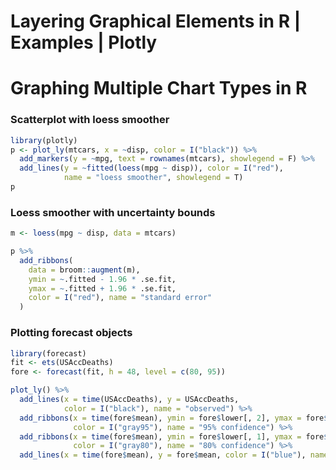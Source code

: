 # Layering Graphical Elements in R | Examples | Plotly



# Graphing Multiple Chart Types in R

### Scatterplot with loess smoother


```r
library(plotly)
p <- plot_ly(mtcars, x = ~disp, color = I("black")) %>%
  add_markers(y = ~mpg, text = rownames(mtcars), showlegend = F) %>%
  add_lines(y = ~fitted(loess(mpg ~ disp)), color = I("red"),
            name = "loess smoother", showlegend = T)
p
```


  
### Loess smoother with uncertainty bounds


```r
m <- loess(mpg ~ disp, data = mtcars)

p %>%
  add_ribbons(
    data = broom::augment(m),
    ymin = ~.fitted - 1.96 * .se.fit, 
    ymax = ~.fitted + 1.96 * .se.fit, 
    color = I("red"), name = "standard error"
  )
```



### Plotting forecast objects


```r
library(forecast)
fit <- ets(USAccDeaths)
fore <- forecast(fit, h = 48, level = c(80, 95))

plot_ly() %>%
  add_lines(x = time(USAccDeaths), y = USAccDeaths, 
            color = I("black"), name = "observed") %>%
  add_ribbons(x = time(fore$mean), ymin = fore$lower[, 2], ymax = fore$upper[, 2],
              color = I("gray95"), name = "95% confidence") %>%
  add_ribbons(x = time(fore$mean), ymin = fore$lower[, 1], ymax = fore$upper[, 1],
              color = I("gray80"), name = "80% confidence") %>%
  add_lines(x = time(fore$mean), y = fore$mean, color = I("blue"), name = "prediction")
```


